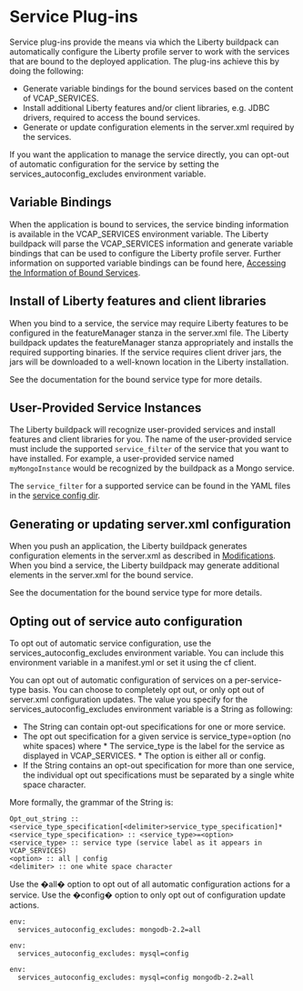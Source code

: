 # Service Plug-ins

Service plug-ins provide the means via which the Liberty buildpack can automatically configure the Liberty
profile server to work with the services that are bound to the deployed application. The plug-ins achieve
this by doing the following:

* Generate variable bindings for the bound services based on the content of VCAP_SERVICES.
* Install additional Liberty features and/or client libraries, e.g. JDBC drivers, required to access the bound services.
* Generate or update configuration elements in the server.xml required by the services.

If you want the application to manage the service directly, you can opt-out of automatic configuration for the
service by setting the services_autoconfig_excludes environment variable.

## Variable Bindings

When the application is bound to services, the service binding information is available in the VCAP_SERVICES environment
variable. The Liberty buildpack will parse the VCAP_SERVICES information and generate variable bindings that can be used
to configure the Liberty profile server. Further information on supported variable bindings can be found here, [Accessing
the Information of Bound Services].

## Install of Liberty features and client libraries

When you bind to a service, the service may require Liberty features to be configured in the featureManager stanza in the
server.xml file. The Liberty buildpack updates the featureManager stanza appropriately and installs the required supporting
binaries. If the service requires client driver jars, the jars will be downloaded to a well-known location in the Liberty
installation.

See the documentation for the bound service type for more details.

## User-Provided Service Instances

The Liberty buildpack will recognize user-provided services and install features and client libraries for you. The name
of the user-provided service must include the supported `service_filter` of the service that you want to have installed.
For example, a user-provided service named `myMongoInstance` would be recognized by the buildpack as a Mongo service.

The `service_filter` for a supported service can be found in the YAML files in the [service config dir].

## Generating or updating server.xml configuration

When you push an application, the Liberty buildpack generates configuration elements in the server.xml as described in
[Modifications]. When you bind a service, the Liberty buildpack may generate additional elements in the server.xml for
the bound service.

See the documentation for the bound service type for more details.

## Opting out of service auto configuration

To opt out of automatic service configuration, use the services_autoconfig_excludes environment variable. You can include
this environment variable in a manifest.yml or set it using the cf client.

You can opt out of automatic configuration of services on a per-service-type basis. You can choose to completely opt out,
or only opt out of server.xml configuration updates. The value you specify for the services_autoconfig_excludes environment
variable is a String as following:

*    The String can contain opt-out specifications for one or more service.
*    The opt out specification for a given service is service_type=option (no white spaces) where
    *    The service_type is the label for the service as displayed in VCAP_SERVICES.
    *    The option is either all or config.
*    If the String contains an opt-out specification for more than one service, the individual opt out specifications must
be separated by a single white space character.

More formally, the grammar of the String is:

```
Opt_out_string :: <service_type_specification[<delimiter>service_type_specification]*
<service_type_specification> :: <service_type>=<option>
<service_type> :: service type (service label as it appears in VCAP_SERVICES)
<option> :: all | config
<delimiter> :: one white space character
```

Use the �all� option to opt out of all automatic configuration actions for a service. Use the �config� option to only opt out
of configuration update actions.

```
env:
  services_autoconfig_excludes: mongodb-2.2=all

env:
  services_autoconfig_excludes: mysql=config

env:
  services_autoconfig_excludes: mysql=config mongodb-2.2=all
```

[Accessing the Information of Bound Services]: server-xml-options.md#accessing-the-information-of-bound-services
[Modifications]: server-xml-options.md#serverxml-modifications
[service config dir]: /lib/liberty_buildpack/services/config
